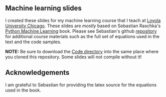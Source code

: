 ## Machine learning slides

I created these slides for my machine learning course that I teach at [Loyola University Chicago](http://www.luc.edu/cs/). These slides are *mostly* based on Sebastian Raschka's [Python Machine Learning](https://www.amazon.com/Python-Machine-Learning-Sebastian-Raschka/dp/1783555130/ref=sr_1_1?ie=UTF8&qid=1496671816&sr=8-1&keywords=python+machine+learning) book. Please see Sebastian's github [repository](https://github.com/rasbt/python-machine-learning-book) for additional course materials such as the full set of equations used in the text and the code samples.

**NOTE:** Be sure to download the [Code directory](https://github.com/rasbt/python-machine-learning-book/tree/master/code) into the same place where you cloned this repository. Some slides will not compile without it!

## Acknowledgements

I am grateful to Sebastian for providing the latex source for the equations used in the book.
